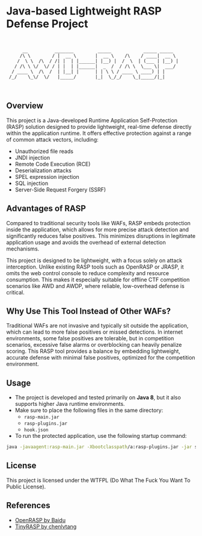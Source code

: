 # Java-based Lightweight RASP Defense Project

```


      __          _______         _____            _____ _____  
     /\ \        / |  __ \       |  __ \    /\    / ____|  __ \ 
    /  \ \  /\  / /| |  | |______| |__) |  /  \  | (___ | |__) |
   / /\ \ \/  \/ / | |  | |______|  _  /  / /\ \  \___ \|  ___/ 
  / ____ \  /\  /  | |__| |      | | \ \ / ____ \ ____) | |     
 /_/    \_\/  \/   |_____/       |_|  \_/_/    \_|_____/|_|     
                                                                
                                                                

```

## Overview

This project is a Java-developed Runtime Application Self-Protection (RASP) solution designed to provide lightweight, real-time defense directly within the application runtime. It offers effective protection against a range of common attack vectors, including:

- Unauthorized file reads
- JNDI injection
- Remote Code Execution (RCE)
- Deserialization attacks
- SPEL expression injection
- SQL injection
- Server-Side Request Forgery (SSRF)

## Advantages of RASP

Compared to traditional security tools like WAFs, RASP embeds protection inside the application, which allows for more precise attack detection and significantly reduces false positives. This minimizes disruptions in legitimate application usage and avoids the overhead of external detection mechanisms.

This project is designed to be lightweight, with a focus solely on attack interception. Unlike existing RASP tools such as OpenRASP or JRASP, it omits the web control console to reduce complexity and resource consumption. This makes it especially suitable for offline CTF competition scenarios like AWD and AWDP, where reliable, low-overhead defense is critical.

## Why Use This Tool Instead of Other WAFs?

Traditional WAFs are not invasive and typically sit outside the application, which can lead to more false positives or missed detections. In internet environments, some false positives are tolerable, but in competition scenarios, excessive false alarms or overblocking can heavily penalize scoring. This RASP tool provides a balance by embedding lightweight, accurate defense with minimal false positives, optimized for the competition environment.

## Usage

- The project is developed and tested primarily on **Java 8**, but it also supports higher Java runtime environments.
- Make sure to place the following files in the same directory:
    - `rasp-main.jar`
    - `rasp-plugins.jar`
    - `hook.json`
- To run the protected application, use the following startup command:

```bash
java -javaagent:rasp-main.jar -Xbootclasspath/a:rasp-plugins.jar -jar shiro-login-demo-1.0.0.jar
```

## License

This project is licensed under the WTFPL (Do What The Fuck You Want To Public License).

## References

- [OpenRASP by Baidu](https://github.com/baidu/openrasp)
- [TinyRASP by chenlvtang](https://github.com/chenlvtang/TinyRASP)
